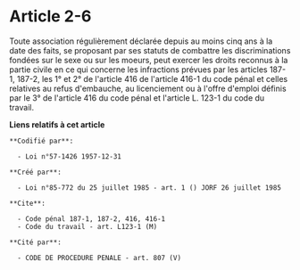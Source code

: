 # Article 2-6

Toute association régulièrement déclarée depuis au moins cinq ans à la date des faits, se proposant par ses statuts de
combattre les discriminations fondées sur le sexe ou sur les moeurs, peut exercer les droits reconnus à la partie civile en
ce qui concerne les infractions prévues par les articles 187-1, 187-2, les 1° et 2° de l'article 416 de l'article 416-1 du
code pénal et celles relatives au refus d'embauche, au licenciement ou à l'offre d'emploi définis par le 3° de l'article 416
du code pénal et l'article L. 123-1 du code du travail.

**Liens relatifs à cet article**

	**Codifié par**:

	  - Loi n°57-1426 1957-12-31

	**Créé par**:

	  - Loi n°85-772 du 25 juillet 1985 - art. 1 () JORF 26 juillet 1985

	**Cite**:

	  - Code pénal 187-1, 187-2, 416, 416-1
	  - Code du travail - art. L123-1 (M)

	**Cité par**:

	  - CODE DE PROCEDURE PENALE - art. 807 (V)
